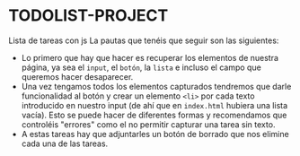 # TODOLIST-PROJECT
Lista de tareas con js
La pautas que tenéis que seguir son las siguientes:

- Lo primero que hay que hacer es recuperar los elementos de nuestra página, ya sea el `input`, el `botón`, la `lista` e incluso el campo que queremos hacer desaparecer.
- Una vez tengamos todos los elementos capturados tendremos que darle funcionalidad al botón y crear un elemento `<li>` por cada texto introducido en nuestro input (de ahí que en `index.html` hubiera una lista vacía). Esto se puede hacer de diferentes formas y recomendamos que controléis "errores" como el no permitir capturar una tarea sin texto.
- A estas tareas hay que adjuntarles un botón de borrado que nos elimine cada una de las tareas.

